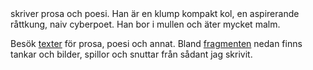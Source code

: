 <script>
  import TitleText from "$lib/components/text/TitleText.svelte";
  import Featured from "$lib/components/work/Featured.svelte";
  import SprawlHeader from "$lib/components/sprawl/Header.svelte";
</script>

<TitleText>
  skriver prosa och poesi. Han är en klump kompakt kol, en aspirerande råttkung, naiv cyberpoet.
  Han bor i mullen och äter mycket malm.
</TitleText>

Besök [texter](/work) för prosa, poesi och annat. Bland [fragmenten](#sprawl) nedan finns tankar och bilder, spillor och snuttar från sådant jag skrivit.

<br>

<Featured />

<br>

<SprawlHeader />

<div id="sprawl"></div>
